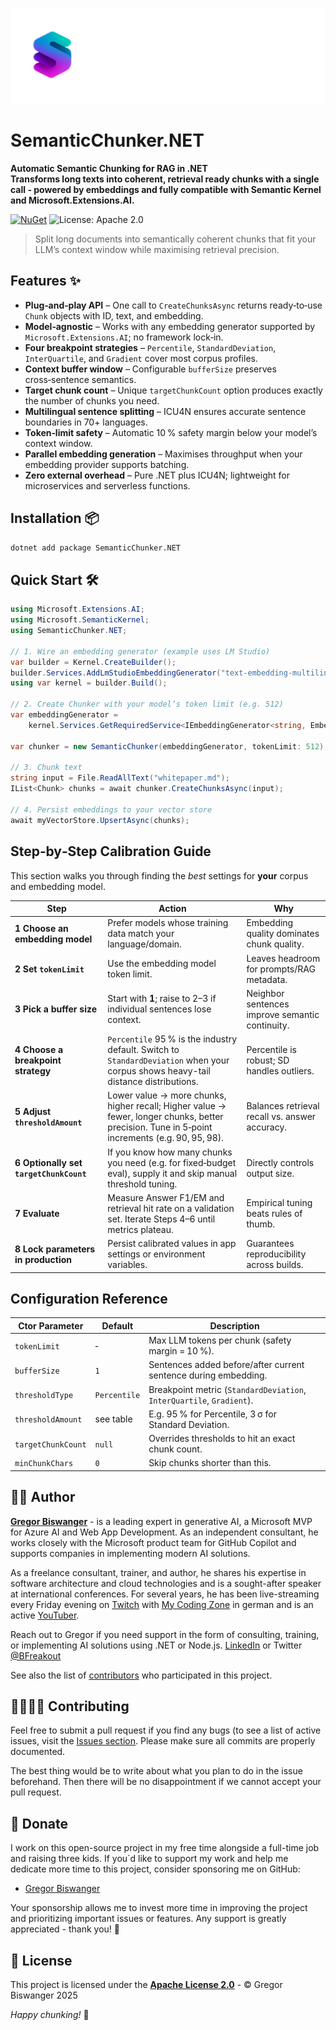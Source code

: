 [![SemanticChunker.NET Logo](https://github.com/GregorBiswanger/SemanticChunker.NET/raw/main/assets/semantic-chunker-net-logo-transparent.png)](https://github.com/GregorBiswanger/SemanticChunker.NET)  

# SemanticChunker.NET

**Automatic Semantic Chunking for RAG in .NET  
Transforms long texts into coherent, retrieval ready chunks with a single call - powered by embeddings and fully compatible with Semantic Kernel and Microsoft.Extensions.AI.**

[![NuGet](https://img.shields.io/nuget/v/SemanticChunker.NET?style=flat-square)](https://www.nuget.org/packages/SemanticChunker.NET/)
![License: Apache 2.0](https://img.shields.io/badge/License-Apache_2.0-blue.svg)

> Split long documents into semantically coherent chunks that fit your LLM’s context window while maximising retrieval precision.

## Features ✨

- **Plug‑and‑play API** – One call to `CreateChunksAsync` returns ready‑to‑use `Chunk` objects with ID, text, and embedding.
- **Model‑agnostic** – Works with any embedding generator supported by `Microsoft.Extensions.AI`; no framework lock‑in.
- **Four breakpoint strategies** – `Percentile`, `StandardDeviation`, `InterQuartile`, and `Gradient` cover most corpus profiles.
- **Context buffer window** – Configurable `bufferSize` preserves cross‑sentence semantics.
- **Target chunk count** – Unique `targetChunkCount` option produces exactly the number of chunks you need.
- **Multilingual sentence splitting** – ICU4N ensures accurate sentence boundaries in 70+ languages.
- **Token‑limit safety** – Automatic 10 % safety margin below your model’s context window.
- **Parallel embedding generation** – Maximises throughput when your embedding provider supports batching.
- **Zero external overhead** – Pure .NET plus ICU4N; lightweight for microservices and serverless functions.

## Installation 📦

```bash
dotnet add package SemanticChunker.NET
````

## Quick Start 🛠️

```csharp
using Microsoft.Extensions.AI;
using Microsoft.SemanticKernel;
using SemanticChunker.NET;

// 1. Wire an embedding generator (example uses LM Studio)
var builder = Kernel.CreateBuilder();
builder.Services.AddLmStudioEmbeddingGenerator("text-embedding-multilingual-e5-base");
using var kernel = builder.Build();

// 2. Create Chunker with your model’s token limit (e.g. 512)
var embeddingGenerator =
    kernel.Services.GetRequiredService<IEmbeddingGenerator<string, Embedding<float>>>();

var chunker = new SemanticChunker(embeddingGenerator, tokenLimit: 512);

// 3. Chunk text
string input = File.ReadAllText("whitepaper.md");
IList<Chunk> chunks = await chunker.CreateChunksAsync(input);

// 4. Persist embeddings to your vector store
await myVectorStore.UpsertAsync(chunks);
```

## Step‑by‑Step Calibration Guide

This section walks you through finding the *best* settings for **your** corpus and embedding model.

| Step                                    | Action                                                                                                                                            | Why                                                                        |
| --------------------------------------- | ------------------------------------------------------------------------------------------------------------------------------------------------- | -------------------------------------------------------------------------- |
| **1 Choose an embedding model**         | Prefer models whose training data match your language/domain. | Embedding quality dominates chunk quality.                    |
| **2 Set `tokenLimit`**                  | Use the embedding model token limit.                                                                        | Leaves headroom for prompts/RAG metadata.            |
| **3 Pick a buffer size**                | Start with **1**; raise to 2–3 if individual sentences lose context.                                                                              | Neighbor sentences improve semantic continuity.               |
| **4 Choose a breakpoint strategy**      | `Percentile` 95 % is the industry default. Switch to `StandardDeviation` when your corpus shows heavy-tail distance distributions.                | Percentile is robust; SD handles outliers.          |
| **5 Adjust `thresholdAmount`**          | Lower value → more chunks, higher recall; Higher value → fewer, longer chunks, better precision. Tune in 5‑point increments (e.g. 90, 95, 98).    | Balances retrieval recall vs. answer accuracy.                |
| **6 Optionally set `targetChunkCount`** | If you know how many chunks you need (e.g. for fixed‑budget eval), supply it and skip manual threshold tuning.                                    | Directly controls output size.                                             |
| **7 Evaluate**                          | Measure Answer F1/EM and retrieval hit rate on a validation set. Iterate Steps 4–6 until metrics plateau.                                         | Empirical tuning beats rules of thumb.  |
| **8 Lock parameters in production**     | Persist calibrated values in app settings or environment variables.                                                                               | Guarantees reproducibility across builds.                                  |

## Configuration Reference

| Ctor Parameter     | Default      | Description                                                           |
| ------------------ | ------------ | --------------------------------------------------------------------- |
| `tokenLimit`       | *‑*          | Max LLM tokens per chunk (safety margin = 10 %).                      |
| `bufferSize`       | `1`          | Sentences added before/after current sentence during embedding.       |
| `thresholdType`    | `Percentile` | Breakpoint metric (`StandardDeviation`, `InterQuartile`, `Gradient`). |
| `thresholdAmount`  | see table    | E.g. 95 % for Percentile, 3 σ for Standard Deviation.                 |
| `targetChunkCount` | `null`       | Overrides thresholds to hit an exact chunk count.                     |
| `minChunkChars`    | `0`          | Skip chunks shorter than this.                                        |

## 👨‍💻 Author

**[Gregor Biswanger](https://github.com/GregorBiswanger)** - is a leading expert in generative AI, a Microsoft MVP for Azure AI and Web App Development. As an independent consultant, he works closely with the Microsoft product team for GitHub Copilot and supports companies in implementing modern AI solutions.

 As a freelance consultant, trainer, and author, he shares his expertise in software architecture and cloud technologies and is a sought-after speaker at international conferences. For several years, he has been live-streaming every Friday evening on [Twitch](https://twitch.tv/GregorBiswanger) with [My Coding Zone](https://www.my-coding-zone.de) in german and is an active [YouTuber](https://youtube.com/GregorBiswanger).

Reach out to Gregor if you need support in the form of consulting, training, or implementing AI solutions using .NET or Node.js. [LinkedIn](https://www.linkedin.com/in/gregor-biswanger-51342011/) or Twitter [@BFreakout](https://www.twitter.com/BFreakout)  

See also the list of [contributors](https://github.com/GregorBiswanger/SemanticChunker.NET/graphs/contributors) who participated in this project.

## 🙋‍♀️🙋‍♂ Contributing

Feel free to submit a pull request if you find any bugs (to see a list of active issues, visit the [Issues section](https://github.com/GregorBiswanger/SemanticChunker.NET/issues).
Please make sure all commits are properly documented.

The best thing would be to write about what you plan to do in the issue beforehand. Then there will be no disappointment if we cannot accept your pull request.

## 🙏 Donate

I work on this open-source project in my free time alongside a full-time job and raising three kids. If you`d like to support my work and help me dedicate more time to this project, consider sponsoring me on GitHub:  

- [Gregor Biswanger](https://github.com/sponsors/GregorBiswanger)  

Your sponsorship allows me to invest more time in improving the project and prioritizing important issues or features. Any support is greatly appreciated - thank you! 🍻  

## 📜 License

This project is licensed under the [**Apache License 2.0**](https://raw.githubusercontent.com/GregorBiswanger/SemanticChunker.NET/refs/heads/main/LICENSE.txt) - © Gregor Biswanger 2025

*Happy chunking!* 🧩
